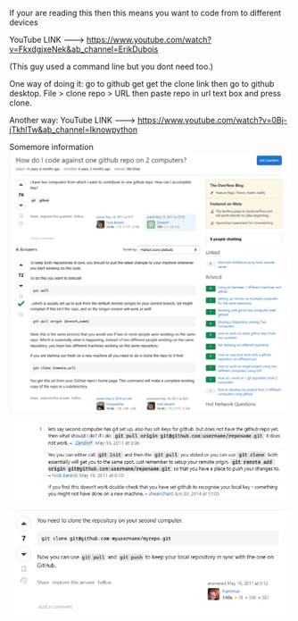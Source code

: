 If your are reading this then this means you want to code from to different devices

YouTube LINK --->  https://www.youtube.com/watch?v=FkxdgjxeNek&ab_channel=ErikDubois 

(This guy used a command line but you dont need too.)

One way of doing it:
go to github get get the clone link then go to github desktop. File > clone repo > URL then paste repo in url text box and press clone.

Another way:
YouTube LINK --->  https://www.youtube.com/watch?v=0Bj-jTkhlTw&ab_channel=Iknowpython

Somemore information
![alt text](image.png)


![alt text](image-1.png)


![alt text](image-2.png)